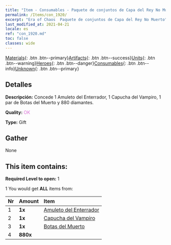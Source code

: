 ```yaml
---
title: "Item - Consumables - Paquete de conjuntos de Capa del Rey No Muerto"
permalink: /Items/con_1920/
excerpt: "Era of Chaos  Paquete de conjuntos de Capa del Rey No Muerto"
last_modified_at: 2021-04-21
locale: es
ref: "con_1920.md"
toc: false
classes: wide
---
```

 [Materials](/es/Items/){: .btn .btn--primary}[Artifacts](/es/Items/Artifacts/){: .btn .btn--success}[Units](/es/Items/Units/){: .btn .btn--warning}[Heroes](/es/Items/Heroes/){: .btn .btn--danger}[Consumables](/es/Items/Consumables/){: .btn .btn--info}[Unknown](/es/Items/Unknown/){: .btn .btn--primary}

## Detalles
 **Descripción:** Concede 1 Amuleto del Enterrador, 1 Capucha del Vampiro, 1 par de Botas del Muerto y 880 diamantes.

 **Quality:** <span style="color: #DA70D6">OK</span>

 **Type:** Gift

## Gather

  None

## This item contains:

 **Required Level to open:** 1

 1 You would get **ALL** items  from:

  | Nr | Amount |     Item    |
  |:---|:-------|:------------|
  | 1 |  **1x** | [Amuleto del Enterrador](/es/Items/art_129/) |  | 
  | 2 |  **1x** | [Capucha del Vampiro](/es/Items/art_130/) |  | 
  | 3 |  **1x** | [Botas del Muerto](/es/Items/art_131/) |  | 
  | 4 |  **880x** | <i class="fas fa-gem"/> |  | 
